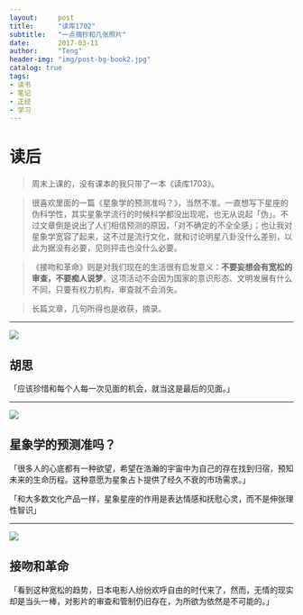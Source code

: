 ```yaml
---
layout:     post
title:      "读库1702"
subtitle:   "一点摘抄和几张照片"
date:       2017-03-11
author:     "Teng"
header-img: "img/post-bg-book2.jpg"
catalog: true
tags:
- 读书
- 笔记
- 正经
- 学习
---
```


# 读后

> 周末上课的，没有课本的我只带了一本《读库1703》。

> 很喜欢里面的一篇《星象学的预测准吗？》，当然不准。一直想写下星座的伪科学性，其实星象学流行的时候科学都没出现呢，也无从说起「伪」。不过文章倒是说出了人们相信预测的原因，「对不确定的不全全感」；也让我对星象学宽容了起来，这不过是流行文化，就和讨论明星八卦没什么差别，以此为据没有必要，见则抨击也没什么必要。

> 《接吻和革命》则是对我们现在的生活很有启发意义：**不要妄想会有宽松的审查，不要痴人说梦**。这项活动不会因为国家的意识形态、文明发展有什么不同，只要有权力机构，审查就不会消失。

> 长篇文章，几句所得也是收获，摘录。

---

![](http://images.tengblog.cn/17-3-19/3099913-file_1489894595805_14ce2.jpg)

## 胡思

「应该珍惜和每个人每一次见面的机会，就当这是最后的见面。」

---

![](http://images.tengblog.cn/17-3-19/25522353-file_1489894596082_155ab.jpg)

## 星象学的预测准吗？

「很多人的心底都有一种欲望，希望在浩瀚的宇宙中为自己的存在找到归宿，预知未来的生命历程。这种意愿为星象占卜提供了经久不衰的市场需求。」

「和大多数文化产品一样，星象星座的作用是表达情感和抚慰心灵，而不是伸张理性智识」

---

![](http://images.tengblog.cn/17-3-19/25522353-file_1489894596082_155ab.jpg)

## 接吻和革命

「看到这种宽松的趋势，日本电影人纷纷欢呼自由的时代来了，然而，无情的现实却是当头一棒，对影片的审查和管制仍旧存在，为所欲为依然是不可能的。」
